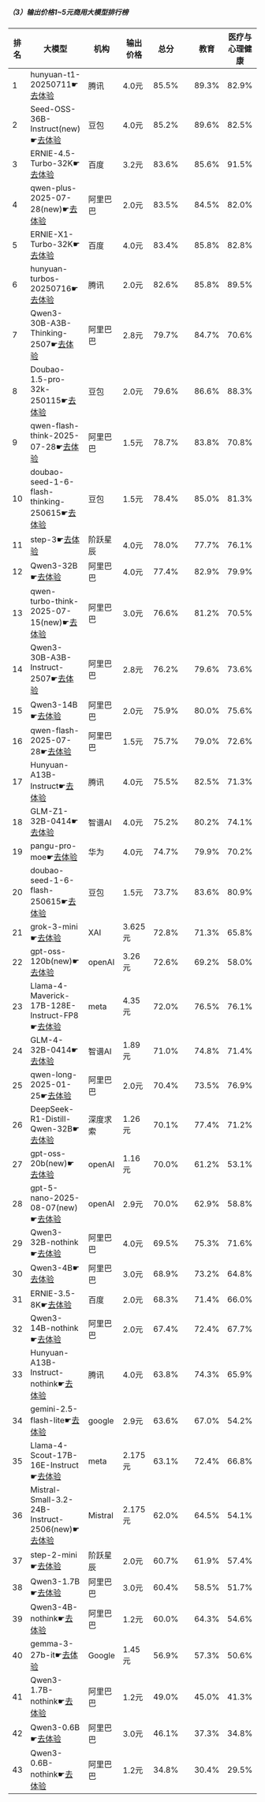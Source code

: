 ##### （3）输出价格1~5元商用大模型排行榜
|排名|大模型|机构|输出价格|总分| |教育|医疗与心理健康|金融|法律与行政公务|推理与数学计算|语言与指令遵从|
|---|-----|---|-------|---|-|---|-----------|----|-----------|------------|-----------|
|1|hunyuan-t1-20250711☛[去体验](https://nonelinear.com/static/modelcompare.html?type=proprietary)|腾讯|4.0元|85.5%| |        89.3%|82.9%|83.6%|        76.5%|87.0%|89.0%|
|2|Seed-OSS-36B-Instruct(new)☛[去体验](https://nonelinear.com/static/modelcompare.html?type=open-source)|豆包|4.0元|85.2%| |        89.6%|82.5%|75.9%|        81.0%|90.2%|86.0%|
|3|ERNIE-4.5-Turbo-32K☛[去体验](https://nonelinear.com/static/modelcompare.html?type=proprietary)|百度|3.2元|83.6%| |        85.6%|91.5%|85.8%|        81.5%|74.9%|87.1%|
|4|qwen-plus-2025-07-28(new)☛[去体验](https://nonelinear.com/static/modelcompare.html?type=proprietary)|阿里巴巴|2.0元|83.5%| |        84.5%|82.0%|82.8%|        82.7%|82.6%|85.6%|
|5|ERNIE-X1-Turbo-32K☛[去体验](https://nonelinear.com/static/modelcompare.html?type=proprietary)|百度|4.0元|83.4%| |        85.8%|82.8%|82.5%|        81.2%|79.5%|87.8%|
|6|hunyuan-turbos-20250716☛[去体验](https://nonelinear.com/static/modelcompare.html?type=proprietary)|腾讯|2.0元|82.6%| |        85.8%|89.5%|83.9%|        82.2%|70.4%|89.3%|
|7|Qwen3-30B-A3B-Thinking-2507☛[去体验](https://nonelinear.com/static/modelcompare.html?type=open-source)|阿里巴巴|2.8元|79.7%| |        84.7%|70.6%|71.8%|        75.7%|84.9%|82.6%|
|8|Doubao-1.5-pro-32k-250115☛[去体验](https://nonelinear.com/static/modelcompare.html?type=proprietary)|豆包|2.0元|79.6%| |        86.6%|88.3%|83.3%|        75.7%|65.3%|86.2%|
|9|qwen-flash-think-2025-07-28☛[去体验](https://nonelinear.com/static/modelcompare.html?type=proprietary)|阿里巴巴|1.5元|78.7%| |        83.8%|70.8%|71.5%|        72.7%|82.8%|82.4%|
|10|doubao-seed-1-6-flash-thinking-250615☛[去体验](https://nonelinear.com/static/modelcompare.html?type=proprietary)|豆包|1.5元|78.4%| |        85.0%|81.3%|79.2%|        76.8%|70.4%|82.1%|
|11|step-3☛[去体验](https://nonelinear.com/static/modelcompare.html?type=open-source)|阶跃星辰|4.0元|78.0%| |        77.7%|76.1%|73.5%|        73.0%|80.0%|81.7%|
|12|Qwen3-32B☛[去体验](https://nonelinear.com/static/modelcompare.html?type=open-source)|阿里巴巴|4.0元|77.4%| |        82.9%|79.9%|79.7%|        69.3%|74.1%|79.5%|
|13|qwen-turbo-think-2025-07-15(new)☛[去体验](https://nonelinear.com/static/modelcompare.html?type=proprietary)|阿里巴巴|3.0元|76.6%| |        81.2%|70.5%|71.7%|        70.0%|79.0%|80.7%|
|14|Qwen3-30B-A3B-Instruct-2507☛[去体验](https://nonelinear.com/static/modelcompare.html?type=open-source)|阿里巴巴|2.8元|76.2%| |        79.6%|73.6%|73.2%|        66.7%|78.4%|80.0%|
|15|Qwen3-14B☛[去体验](https://nonelinear.com/static/modelcompare.html?type=open-source)|阿里巴巴|2.0元|75.9%| |        80.0%|75.6%|80.2%|        66.2%|73.8%|79.0%|
|16|qwen-flash-2025-07-28☛[去体验](https://nonelinear.com/static/modelcompare.html?type=proprietary)|阿里巴巴|1.5元|75.7%| |        79.0%|72.6%|74.5%|        69.0%|74.9%|80.5%|
|17|Hunyuan-A13B-Instruct☛[去体验](https://nonelinear.com/static/modelcompare.html?type=open-source)|腾讯|4.0元|75.5%| |        82.5%|71.3%|69.4%|        72.3%|73.6%|80.6%|
|18|GLM-Z1-32B-0414☛[去体验](https://nonelinear.com/static/modelcompare.html?type=open-source)|智谱AI|4.0元|75.2%| |        80.2%|74.1%|74.0%|        71.7%|74.3%|78.2%|
|19|pangu-pro-moe☛[去体验](https://nonelinear.com/static/modelcompare.html?type=open-source)|华为|4.0元|74.7%| |        79.9%|70.2%|82.8%|        68.7%|69.7%|79.2%|
|20|doubao-seed-1-6-flash-250615☛[去体验](https://nonelinear.com/static/modelcompare.html?type=proprietary)|豆包|1.5元|73.7%| |        83.6%|80.9%|77.2%|        66.2%|61.4%|79.5%|
|21|grok-3-mini☛[去体验](https://nonelinear.com/static/modelcompare.html?type=proprietary)|XAI|3.625元|72.8%| |        71.3%|65.8%|62.4%|        64.0%|77.3%|82.2%|
|22|gpt-oss-120b(new)☛[去体验](https://nonelinear.com/static/modelcompare.html?type=open-source)|openAI|3.26元|72.6%| |        69.2%|58.0%|57.9%|        59.3%|87.4%|80.9%|
|23|Llama-4-Maverick-17B-128E-Instruct-FP8☛[去体验](https://nonelinear.com/static/modelcompare.html?type=open-source)|meta|4.35元|72.0%| |        76.5%|76.1%|72.1%|        64.5%|66.4%|78.7%|
|24|GLM-4-32B-0414☛[去体验](https://nonelinear.com/static/modelcompare.html?type=open-source)|智谱AI|1.89元|71.0%| |        74.8%|71.4%|72.7%|        69.0%|60.2%|79.8%|
|25|qwen-long-2025-01-25☛[去体验](https://nonelinear.com/static/modelcompare.html?type=proprietary)|阿里巴巴|2.0元|70.4%| |        73.5%|76.9%|76.9%|        61.3%|57.7%|76.9%|
|26|DeepSeek-R1-Distill-Qwen-32B☛[去体验](https://nonelinear.com/static/modelcompare.html?type=open-source)|深度求索|1.26元|70.1%| |        77.4%|71.2%|72.8%|        65.5%|65.4%|74.1%|
|27|gpt-oss-20b(new)☛[去体验](https://nonelinear.com/static/modelcompare.html?type=open-source)|openAI|1.16元|70.0%| |        61.2%|53.1%|60.8%|        59.7%|83.5%|79.2%|
|28|gpt-5-nano-2025-08-07(new)☛[去体验](https://nonelinear.com/static/modelcompare.html?type=proprietary)|openAI|2.9元|70.0%| |        62.9%|58.8%|58.4%|        52.3%|83.7%|80.1%|
|29|Qwen3-32B-nothink☛[去体验](https://nonelinear.com/static/modelcompare.html?type=open-source)|阿里巴巴|4.0元|69.5%| |        75.3%|71.6%|68.3%|        62.7%|62.1%|76.8%|
|30|Qwen3-4B☛[去体验](https://nonelinear.com/static/modelcompare.html?type=open-source)|阿里巴巴|3.0元|68.9%| |        73.2%|64.8%|70.6%|        53.0%|68.5%|76.2%|
|31|ERNIE-3.5-8K☛[去体验](https://nonelinear.com/static/modelcompare.html?type=proprietary)|百度|2.0元|68.3%| |        71.4%|66.0%|67.7%|        66.2%|56.0%|81.8%|
|32|Qwen3-14B-nothink☛[去体验](https://nonelinear.com/static/modelcompare.html?type=open-source)|阿里巴巴|2.0元|67.4%| |        72.4%|67.7%|68.2%|        63.0%|60.9%|73.1%|
|33|Hunyuan-A13B-Instruct-nothink☛[去体验](https://nonelinear.com/static/modelcompare.html?type=open-source)|腾讯|4.0元|63.8%| |        74.3%|65.9%|54.5%|        58.0%|52.9%|75.9%|
|34|gemini-2.5-flash-lite☛[去体验](https://nonelinear.com/static/modelcompare.html?type=proprietary)|google|2.9元|63.6%| |        67.0%|54.2%|57.8%|        50.7%|65.8%|73.8%|
|35|Llama-4-Scout-17B-16E-Instruct☛[去体验](https://nonelinear.com/static/modelcompare.html?type=open-source)|meta|2.175元|63.1%| |        72.4%|66.8%|61.9%|        44.5%|57.7%|73.0%|
|36|Mistral-Small-3.2-24B-Instruct-2506(new)☛[去体验](https://nonelinear.com/static/modelcompare.html?type=open-source)|Mistral|2.175元|62.0%| |        64.5%|54.1%|54.5%|        60.3%|62.5%|68.8%|
|37|step-2-mini☛[去体验](https://nonelinear.com/static/modelcompare.html?type=proprietary)|阶跃星辰|2.0元|60.7%| |        61.9%|57.4%|66.1%|        51.0%|52.9%|71.5%|
|38|Qwen3-1.7B☛[去体验](https://nonelinear.com/static/modelcompare.html?type=open-source)|阿里巴巴|3.0元|60.4%| |        58.5%|51.7%|59.1%|        46.0%|61.1%|73.0%|
|39|Qwen3-4B-nothink☛[去体验](https://nonelinear.com/static/modelcompare.html?type=open-source)|阿里巴巴|1.2元|60.0%| |        64.3%|54.6%|63.4%|        39.0%|57.7%|71.8%|
|40|gemma-3-27b-it☛[去体验](https://nonelinear.com/static/modelcompare.html?type=open-source)|Google|1.45元|56.9%| |        57.3%|50.6%|56.4%|        39.7%|59.5%|66.0%|
|41|Qwen3-1.7B-nothink☛[去体验](https://nonelinear.com/static/modelcompare.html?type=open-source)|阿里巴巴|1.2元|49.0%| |        45.0%|41.3%|49.9%|        22.0%|47.6%|69.2%|
|42|Qwen3-0.6B☛[去体验](https://nonelinear.com/static/modelcompare.html?type=open-source)|阿里巴巴|3.0元|46.1%| |        37.3%|34.8%|40.5%|        30.7%|46.1%|66.9%|
|43|Qwen3-0.6B-nothink☛[去体验](https://nonelinear.com/static/modelcompare.html?type=open-source)|阿里巴巴|1.2元|34.8%| |        30.4%|29.5%|35.5%|        27.0%|25.9%|52.1%|
